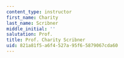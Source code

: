 ```yaml
---
content_type: instructor
first_name: Charity
last_name: Scribner
middle_initial: ''
salutation: Prof.
title: Prof. Charity Scribner
uid: 821a81f5-a6f4-527a-95f6-5879067cda60
---
```

